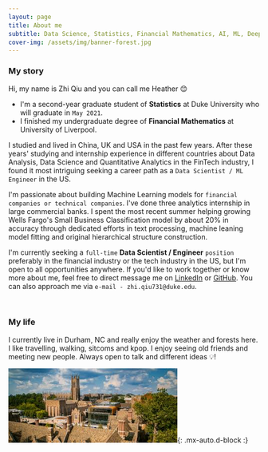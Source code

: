 ```yaml
---
layout: page
title: About me
subtitle: Data Science, Statistics, Financial Mathematics, AI, ML, Deep Learning
cover-img: /assets/img/banner-forest.jpg
---
```


### My story
  
Hi, my name is Zhi Qiu and you can call me Heather :blush:
  
- I'm a second-year graduate student of **Statistics** at Duke University who will graduate in `May 2021`.
- I finished my undergraduate degree of **Financial Mathematics** at University of Liverpool.

I studied and lived in China, UK and USA in the past few years. After these years' studying and internship experience in different countries about Data Analysis, Data Science and Quantitative Analytics in the FinTech industry, I found it most intriguing seeking a career path as a `Data Scientist / ML Engineer` in the US.

I'm passionate about building Machine Learning models for `financial companies or technical companies`. I've done three analytics internship in large commercial banks. I spent the most recent summer helping growing Wells Fargo's Small Business Classification model by about 20% in accuracy through dedicated efforts in text processing, machine leaning model fitting and original hierarchical structure construction.

I'm currently seeking a `full-time` **Data Scientist / Engineer** `position` preferably in the financial industry or the tech industry in the US, but I'm open to all opportunities anywhere. If you'd like to work together or know more about me, feel free to direct message me on [LinkedIn](https://www.linkedin.com/in/zhiqiu/) or [GitHub](https://github.com/ZhiQiu976). You can also approach me via `e-mail - zhi.qiu731@duke.edu`.

<br />

### My life
  
I currently live in Durham, NC and really enjoy the weather and forests here. I like travelling, walking, sitcoms and kpop. I enjoy seeing old friends and meeting new people. Always open to talk and different ideas :bulb:!

![Crepe](/assets/img/image-duke.jpeg){: .mx-auto.d-block :}


